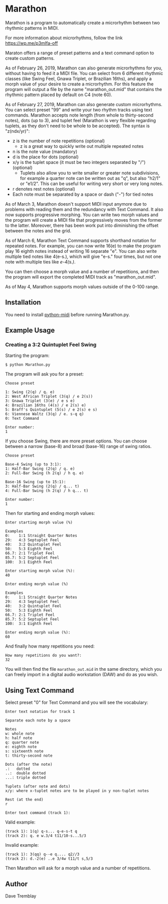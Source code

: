 # Marathon

Marathon is a program to automatically create a microrhythm between two rhythmic patterns in MIDI.

For more information about microrhythms, follow the link https://wp.me/p3mIfa-off

Maraton offers a range of preset patterns and a text command option to create
custom patterns.

As of February 26, 2019, Marathon can also generate microrhythms for you,
without having to feed it a MIDI file. You can select from 6 different
rhythmic classes (like Swing Feel, Gnawa Triplet, or Brazilian 16ths), and
apply a morph value of your desire to create a microrhythm. For this feature  the program will output a file by the name "marathon_out.mid" that contains
the rhythmic pattern placed by default on C4 (note 60).

As of February 27, 2019, Marathon can also generate custom microrhythms. You can select preset "99" and write your two rhythm tracks using text commands. Marathon accepts note length (from whole to thirty-second notes), dots (up to 3), and tuplet feel (Marathon is very flexible regarding tuplets, as they don't need to be whole to be accepted). The syntax is "z(ndx/yr)":
* z is the number of note repetitions (optional)
  * z is a great way to quickly write out multiple repeated notes
* n is the note value (mandatory)
* d is the place for dots (optional)
* x/y is the tuplet space (it must be two integers separated by "/") (optional)
  * Tuplets also allow you to write smaller or greater note subdivisions, for example a quarter note can be written out as "q", but also "h2/1" or "e1/2". This can be useful for writing very short or very long notes.
* r denotes rest notes (optional)
* Each note must be separated by a space or dash ("-") for tied notes

As of March 3, Marathon doesn't support MIDI input anymore due to problems with reading them and the redundancy with Text Command. It also now supports progressive morphing. You can write two morph values and the program will create a MIDI file that progressively moves from the former to the latter. Moreover, there has been work put into diminishing the offset between the notes and the grid.

As of March 6, Marathon Text Command supports shorthand notation for repeated notes. For example, you can now write 16(e) to make the program play 16 eighth notes instead of writing 16 separate "e". You can also write multiple tied notes like 4(e-s.), which will give "e-s." four times, but not one note with multiple ties like *e-4(s.)*.

You can then choose a morph value and a number of repetitions, and then the program will export the completed MIDI track as "marathon_out.mid".

As of May 4, Marathon supports morph values outside of the 0-100 range.

## Installation
You need to install [python-midi](https://github.com/vishnubob/python-midi) before running Marathon.py.

## Example Usage

### Creating a 3:2 Quintuplet Feel Swing
Starting the program:

```console
$ python Marathon.py
```

The program will ask you for a preset:

```console
Choose preset

1: Swing (2(q) / q. e)
2: West African Triplet (3(q) / e 2(s))
3: Gnawa Triplet (3(e) / e s e)
4: Brazilian 16ths (4(s) / e 2(s) e)
5: Braff's Quintuplet (5(s) / e 2(s) e s)
6: Viennese Waltz (3(q) / e. s-q q)
0: Text Command

Enter number:
1
```

If you choose Swing, there are more preset options. You can choose between a narrow (base-8) and broad (base-16) range of swing ratios.

```console
Choose preset

Base-4 Swing (up to 3:1):
1: Half-Bar Swing (2(q) / q. e)
2: Full-Bar Swing (h 2(q) / h q. e)

Base-16 Swing (up to 15:1):
3: Half-Bar Swing (2(q) / q... t)
4: Full-Bar Swing (h 2(q) / h q... t)

Enter number:
1
```

Then for starting and ending morph values:

```console
Enter starting morph value (%)

Examples
0:    1:1 Straight Quarter Notes
29:   4:3 Septuplet Feel
40:   3:2 Quintuplet Feel
50:   5:3 Eighth Feel
66.7: 2:1 Triplet Feel
85.7: 5:2 Septuplet Feel
100:  3:1 Eighth Feel

Enter starting morph value (%):
40

Enter ending morph value (%)

Examples
0:    1:1 Straight Quarter Notes
29:   4:3 Septuplet Feel
40:   3:2 Quintuplet Feel
50:   5:3 Eighth Feel
66.7: 2:1 Triplet Feel
85.7: 5:2 Septuplet Feel
100:  3:1 Eighth Feel

Enter ending morph value (%):
60
```

And finally how many repetitions you need:

```console
How many repetitions do you want?:
32
```

You will then find the file `marathon_out.mid` in the same directory, which you can freely import in a digital audio workstation (DAW) and do as you wish.


## Using Text Command
Select preset "0" for Text Command and you will see the vocabulary:

```console
Enter text notation for track 1

Separate each note by a space

Notes
w: whole note
h: half note
q: quarter note
e: eighth note
s: sixteenth note
t: thirty-second note

Dots (after the note)
.:   dotted
..:  double dotted
...: triple dotted

Tuplets (after note and dots)
x/y: where x-tuplet notes are to be played in y non-tuplet notes

Rest (at the end)
r

Enter text command (track 1):
```

Valid example:

```console
(track 1): 1(q) q-s... q-e-s-t q
(track 2): q. e w.3/4 t11/10-s...5/3
```

Invalid example:
```console
(track 1): 3(qq) q--e q.... q2//3
(track 2): d.-2(e) ..e 3/4w t11/t s,5/3
```

Then Marathon will ask for a morph value and a number of repetitions.

## Author
Dave Tremblay
